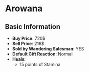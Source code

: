 # Arowana

## Basic Information

- **Buy Price**: 720$
- **Sell Price**: 216$
- **Sold by Wandering Salesman**: YES
- **Default Gift Reaction**: Normal
- **Heals**:
  - 15 points of Stamina